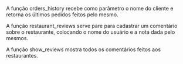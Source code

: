 A função orders_history recebe como parâmetro o nome do cliente e retorna os últimos pedidos feitos pelo mesmo.

A função restaurant_reviews serve pare para cadastrar um comentário sobre o restaurante, colocando o nome do usuário e a nota dada pelo mesmos.

A função show_reviews mostra todos os comentários feitos aos restaurantes.
